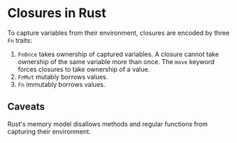 # Closures in Rust

To capture variables from their environment, closures are encoded by three `Fn` traits:

1. `FnOnce` takes ownership of captured variables. A closure cannot take ownership of the same variable more than once. The `move` keyword forces closures to take ownership of a value.
2. `FnMut` mutably borrows values.
3. `Fn` immutably borrows values.

## Caveats

Rust's memory model disallows methods and regular functions from capturing their environment.
